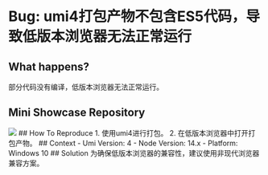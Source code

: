 # Bug: umi4打包产物不包含ES5代码，导致低版本浏览器无法正常运行

## What happens?

部分代码没有编译，低版本浏览器无法正常运行。

## Mini Showcase Repository

<img src="https://github.com/umijs/umi/assets/24383279/9d85e36e-553a-4308-adc1-73a3948a0c78">
## How To Reproduce
1. 使用umi4进行打包。
2. 在低版本浏览器中打开打包产物。
## Context
- Umi Version: 4
- Node Version: 14.x
- Platform: Windows 10
## Solution
为确保低版本浏览器的兼容性，建议使用非现代浏览器兼容方案。
